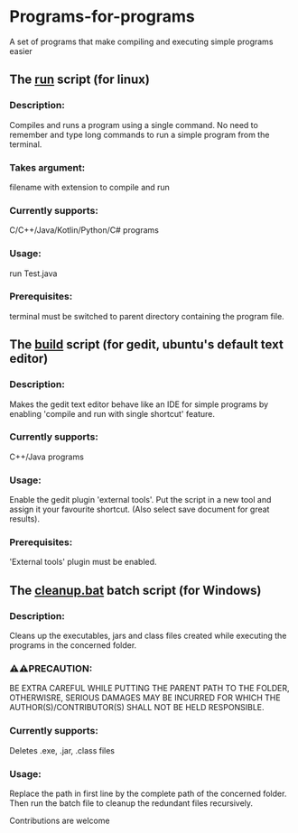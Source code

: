 # Programs-for-programs
A set of programs that make compiling and executing simple programs easier


## The [run](https://github.com/Drivers-lite/Programs-for-programs/blob/main/run) script (for linux)
### Description:
  Compiles and runs a program using a single command. No need to remember and type long commands to run a simple program from the terminal.
### Takes argument:
  filename with extension to compile and run
### Currently supports:
  C/C++/Java/Kotlin/Python/C# programs
### Usage:
  run Test.java
### Prerequisites:
  terminal must be switched to parent directory containing the program file.


## The [build](https://github.com/Drivers-lite/Programs-for-programs/blob/main/build) script (for gedit, ubuntu's default text editor)
### Description:
  Makes the gedit text editor behave like an IDE for simple programs by enabling 'compile and run with single shortcut' feature.
### Currently supports:
  C++/Java programs
### Usage:
  Enable the gedit plugin 'external tools'. Put the script in a new tool and assign it your favourite shortcut. (Also select save document for great results).
### Prerequisites:
  'External tools' plugin must be enabled.


## The [cleanup.bat](https://github.com/Drivers-lite/Programs-for-programs/blob/main/cleanup.bat) batch script (for Windows)
### Description:
  Cleans up the executables, jars and class files created while executing the programs in the concerned folder.
### ⚠⚠PRECAUTION:
  BE EXTRA CAREFUL WHILE PUTTING THE PARENT PATH TO THE FOLDER, OTHERWISRE, SERIOUS DAMAGES MAY BE INCURRED FOR WHICH THE AUTHOR(S)/CONTRIBUTOR(S) SHALL NOT BE HELD RESPONSIBLE.
### Currently supports:
  Deletes .exe, .jar, .class files
### Usage:
  Replace the path in first line by the complete path of the concerned folder. Then run the batch file to cleanup the redundant files recursively.




Contributions are welcome
